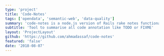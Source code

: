 ```yaml
---
type: 'project'
title: 'Code-Notes'
tags: ['opendata', 'semantic-web', 'data-quality']
summary: 'code-notes is a node.js version of Rails rake notes functionality. It allows you to put comments in your code and then have them annotated across your whole project'
subtitle: 'Tool to summarise all code annotation like TODO or FIXME'
layout: 'ProjectLayout'
github: 'https://github.com/ahmadassaf/code-notes'
featured: 'false'
date: '2018-08-07'
---
```


